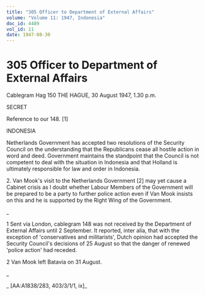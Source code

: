 ```yaml
---
title: "305 Officer to Department of External Affairs"
volume: "Volume 11: 1947, Indonesia"
doc_id: 4489
vol_id: 11
date: 1947-08-30
---
```


# 305 Officer to Department of External Affairs

Cablegram Hag 150 THE HAGUE, 30 August 1947, 1.30 p.m.

SECRET

Reference to our 148. [1]

INDONESIA

Netherlands Government has accepted two resolutions of the Security Council on the understanding that the Republicans cease all hostile action in word and deed. Government maintains the standpoint that the Council is not competent to deal with the situation in Indonesia and that Holland is ultimately responsible for law and order in Indonesia.

2\. Van Mook's visit to the Netherlands Government [2] may yet cause a Cabinet crisis as I doubt whether Labour Members of the Government will be prepared to be a party to further police action even if Van Mook insists on this and he is supported by the Right Wing of the Government.

_

1 Sent via London, cablegram 148 was not received by the Department of External Affairs until 2 September. It reported, inter alia, that with the exception of 'conservatives and militarists', Dutch opinion had accepted the Security Council's decisions of 25 August so that the danger of renewed 'police action' had receded.

2 Van Mook left Batavia on 31 August.

_

_ [AA:A1838/283, 403/3/1/1, ix]_

